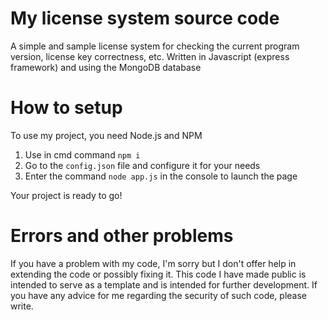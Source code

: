 # My license system source code
A simple and sample license system for checking the current program version, license key correctness, etc. Written in Javascript (express framework) and using the MongoDB database



# How to setup

To use my project, you need Node.js and NPM

1. Use in cmd command `npm i`
2. Go to the `config.json` file and configure it for your needs
3. Enter the command `node app.js` in the console to launch the page


Your project is ready to go!

# Errors and other problems

If you have a problem with my code, I'm sorry but I don't offer help in extending the code or possibly fixing it. This code I have made public is intended to serve as a template and is intended for further development. If you have any advice for me regarding the security of such code, please write.
